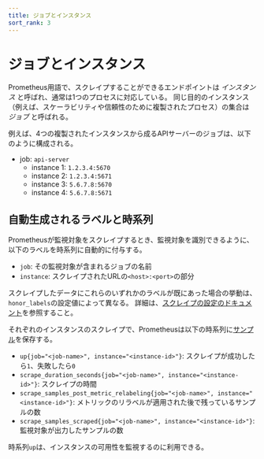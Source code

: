 ```yaml
---
title: ジョブとインスタンス
sort_rank: 3
---
```


# ジョブとインスタンス

Prometheus用語で、スクレイプすることができるエンドポイントは _インスタンス_ と呼ばれ、通常は1つのプロセスに対応している。 同じ目的のインスタンス（例えば、スケーラビリティや信頼性のために複製されたプロセス）の集合は _ジョブ_ と呼ばれる。

例えば、4つの複製されたインスタンスから成るAPIサーバーのジョブは、以下のように構成される。

   * job: `api-server`
      * instance 1: `1.2.3.4:5670`
      * instance 2: `1.2.3.4:5671`
      * instance 3: `5.6.7.8:5670`
      * instance 4: `5.6.7.8:5671`

## 自動生成されるラベルと時系列

Prometheusが監視対象をスクレイプするとき、監視対象を識別できるように、以下のラベルを時系列に自動的に付与する。

* `job`: その監視対象が含まれるジョブの名前
* `instance`: スクレイプされたURLの`<host>:<port>`の部分

スクレイプしたデータにこれらのいずれかのラベルが既にあった場合の挙動は、`honor_labels`の設定値によって異なる。 詳細は、[スクレイプの設定のドキュメント](/docs/operating/configuration/#%3Cscrape_config%3E)を参照すること。

それぞれのインスタンスのスクレイプで、Prometheusは以下の時系列に[サンプル](/docs/introduction/glossary#sample)を保存する。

* `up{job="<job-name>", instance="<instance-id>"}`: スクレイプが成功したら`1`、失敗したら`0`
* `scrape_duration_seconds{job="<job-name>", instance="<instance-id>"}`:
   スクレイプの時間
* `scrape_samples_post_metric_relabeling{job="<job-name>", instance="<instance-id>"}`:
   メトリックのリラベルが適用された後で残っているサンプルの数
* `scrape_samples_scraped{job="<job-name>", instance="<instance-id>"}`:
   監視対象が出力したサンプルの数

時系列`up`は、インスタンスの可用性を監視するのに利用できる。